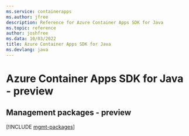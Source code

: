 ```yaml
---
ms.service: containerapps
ms.author: jfree
description: Reference for Azure Container Apps SDK for Java
ms.topic: reference
author: joshfree
ms.data: 10/03/2022
title: Azure Container Apps SDK for Java
ms.devlang: java
---
```

# Azure Container Apps SDK for Java - preview

## Management packages - preview
[!INCLUDE [mgmt-packages](container-apps-mgmt-index.md)]